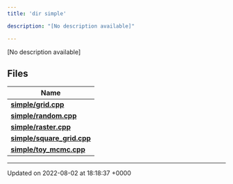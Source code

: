 ```yaml
---
title: 'dir simple'

description: "[No description available]"

---
```







[No description available]

## Files

| Name           |
| -------------- |
| **[simple/grid.cpp](/documentation/code/colliderbit_development/files/grid_8cpp/#file-grid.cpp)**  |
| **[simple/random.cpp](/documentation/code/colliderbit_development/files/random_8cpp/#file-random.cpp)**  |
| **[simple/raster.cpp](/documentation/code/colliderbit_development/files/raster_8cpp/#file-raster.cpp)**  |
| **[simple/square_grid.cpp](/documentation/code/colliderbit_development/files/square__grid_8cpp/#file-square-grid.cpp)**  |
| **[simple/toy_mcmc.cpp](/documentation/code/colliderbit_development/files/toy__mcmc_8cpp/#file-toy-mcmc.cpp)**  |






-------------------------------

Updated on 2022-08-02 at 18:18:37 +0000
